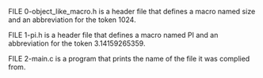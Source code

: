 FILE 0-object_like_macro.h is a header file that defines a macro named size and an abbreviation for the token 1024.

FILE 1-pi.h is a header file that defines a macro named PI and an abbreviation for the token 3.14159265359.

FILE 2-main.c is a program that prints the name of the file it was complied from.
